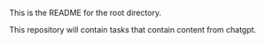 This is the README for the root directory.

This repository will contain tasks that contain content from chatgpt.